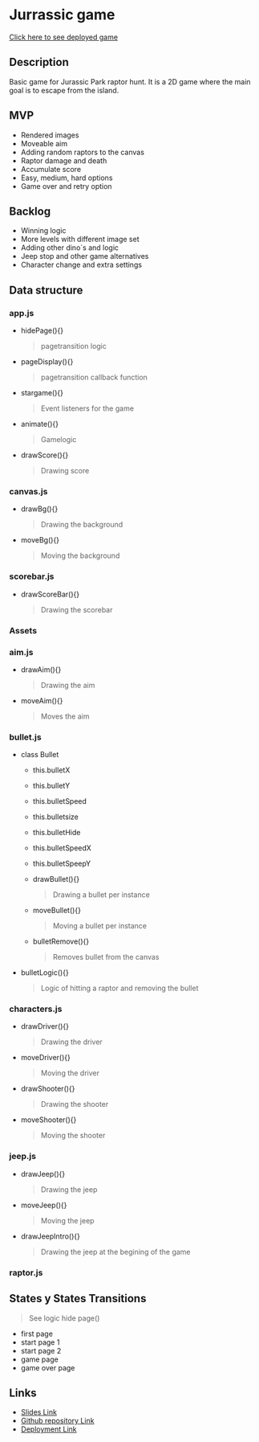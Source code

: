 # Jurrassic game

[Click here to see deployed game](https://aturike.github.io/jurrasic_game)

## Description

Basic game for Jurassic Park raptor hunt. It is a 2D game where the main goal is to escape from the island.

## MVP

- Rendered images
- Moveable aim
- Adding random raptors to the canvas
- Raptor damage and death
- Accumulate score
- Easy, medium, hard options
- Game over and retry option

## Backlog

- Winning logic
- More levels with different image set
- Adding other dino`s and logic
- Jeep stop and other game alternatives
- Character change and extra settings

## Data structure

### app.js

- hidePage(){}
  > pagetransition logic
- pageDisplay(){}

  > pagetransition callback function

- stargame(){}

  > Event listeners for the game

- animate(){}

  > Gamelogic

- drawScore(){}
  > Drawing score

### canvas.js

- drawBg(){}

  > Drawing the background

- moveBg(){}
  > Moving the background

### scorebar.js

- drawScoreBar(){}
  > Drawing the scorebar

### Assets

### aim.js

- drawAim(){}
  > Drawing the aim
- moveAim(){}
  > Moves the aim

### bullet.js

- class Bullet

  - this.bulletX
  - this.bulletY
  - this.bulletSpeed
  - this.bulletsize
  - this.bulletHide
  - this.bulletSpeedX
  - this.bulletSpeepY

  - drawBullet(){}

    > Drawing a bullet per instance

  - moveBullet(){}

    > Moving a bullet per instance

  - bulletRemove(){}
    > Removes bullet from the canvas

- bulletLogic(){}
  > Logic of hitting a raptor and removing the bullet

### characters.js

- drawDriver(){}
  > Drawing the driver
- moveDriver(){}
  > Moving the driver
- drawShooter(){}
  > Drawing the shooter
- moveShooter(){}
  > Moving the shooter

### jeep.js

- drawJeep(){}
  > Drawing the jeep
- moveJeep(){}
  > Moving the jeep
- drawJeepIntro(){}
  > Drawing the jeep at the begining of the game

### raptor.js

## States y States Transitions

> See logic hide page()

- first page
- start page 1
- start page 2
- game page
- game over page

## Links

- [Slides Link](http://slides.com)
- [Github repository Link](http://github.com)
- [Deployment Link](https://aturike.github.io/jurrasic_game)
